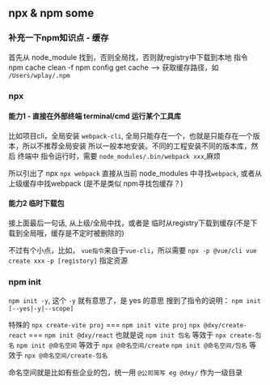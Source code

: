 ## npx & npm some

### 补充一下npm知识点 - 缓存
首先从 node_module 找到，否则全局找，否则就registry中下载到本地
指令
npm cache clean -f
npm config get cache --> 获取缓存路径，如 `/Users/wplay/.npm`


### npx

#### 能力1 - 直接在外部终端 terminal/cmd 运行某个工具库
比如项目cli，全局安装 `webpack-cli`, 全局只能存在一个，也就是只能存在一个版本，所以不推荐全局安装
所以一般本地安装。不同的工程安装不同的版本库，然后 终端中 指令运行时，需要 `node_modules/.bin/webpack xxx`,麻烦

所以引出了 npx
`npx webpack` 直接从当前 node_modules 中寻找`webpack`, 或者从上级缓存中找webpack (是不是类似 npm寻找包缓存？)

#### 能力2 临时下载包
接上面最后一句话, 从上级/全局中找，或者是 临时从registry下载到缓存(不是下载到全局哦，缓存是不定时被删除的)

不过有个小点，比如， `vue指令`来自于`vue-cli`，所以需要 `npx -p @vue/cli vue create xxx`
`-p [registory]` 指定资源


### npm init
`npm init -y`, 这个 `-y` 就有意思了，是 yes 的意思
搜到了指令的说明： `npm init [--yes|-y|--scope]`

特殊的
`npx create-vite proj` === `npm init vite proj`
`npx @dxy/create-react` === `npm init @dxy/react`
也就是说
`npm init 包名`   等效于 `npx create-包名`
`npm init @命名空间`   等效于 `npx @命名空间/create`
`npm init @命名空间/包名`   等效于 `npx @命名空间/create-包名`

命名空间就是比如有些企业的包，统一用 `@公司简写 eg @dxy/` 作为一级目录
